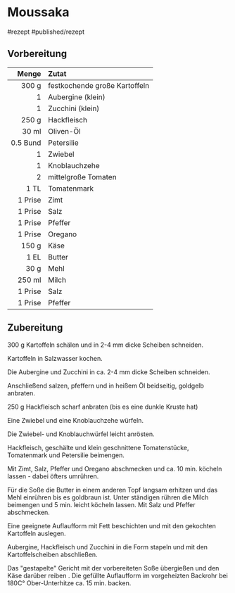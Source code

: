 # Moussaka
#rezept #published/rezept  

## Vorbereitung 

|    Menge | Zutat                         |
| --------:|:----------------------------- |
|    300 g | festkochende große Kartoffeln |
|        1 | Aubergine (klein)             |
|        1 | Zucchini (klein)              |
|    250 g | Hackfleisch                   |
|    30 ml | Oliven-Öl                     |
| 0.5 Bund | Petersilie                    |
|        1 | Zwiebel                       |
|        1 | Knoblauchzehe                 |
|        2 | mittelgroße Tomaten           |
|     1 TL | Tomatenmark                   |
|  1 Prise | Zimt                          |
|  1 Prise | Salz                          |
|  1 Prise | Pfeffer                       |
|  1 Prise | Oregano                       |
|    150 g | Käse                          |
|     1 EL | Butter                        | 
|     30 g | Mehl                          |
|   250 ml | Milch                         |
|  1 Prise | Salz                          |
|  1 Prise | Pfeffer                       |



## Zubereitung

300 g Kartoffeln schälen und in  2-4 mm dicke Scheiben schneiden.

Kartoffeln in Salzwasser kochen. 

Die Aubergine und Zucchini in ca. 2-4 mm dicke Scheiben schneiden.

Anschließend salzen, pfeffern und in heißem Öl beidseitig, goldgelb anbraten.

250 g Hackfleisch scharf anbraten (bis es eine dunkle Kruste hat)

Eine Zwiebel und eine Knoblauchzehe würfeln.

Die Zwiebel- und Knoblauchwürfel leicht anrösten.

Hackfleisch, geschälte und klein geschnittene Tomatenstücke, Tomatenmark und Petersilie beimengen.

Mit Zimt, Salz, Pfeffer und Oregano abschmecken und ca. 10 min. köcheln lassen - dabei öfters umrühren.

Für die Soße die Butter in einem anderen Topf langsam erhitzen und das Mehl einrühren bis es goldbraun ist. Unter ständigen rühren die Milch beimengen und 5 min. leicht köcheln lassen. Mit Salz und Pfeffer abschmecken.

Eine geeignete Auflaufform mit Fett beschichten und mit den gekochten Kartoffeln auslegen. 

Aubergine, Hackfleisch und Zucchini in die Form stapeln und mit den Kartoffelscheiben abschließen.

Das "gestapelte" Gericht mit der vorbereiteten Soße übergießen und den Käse darüber reiben
.
Die gefüllte Auflaufform im vorgeheizten Backrohr bei 180C° Ober-Unterhitze ca. 15 min. backen.